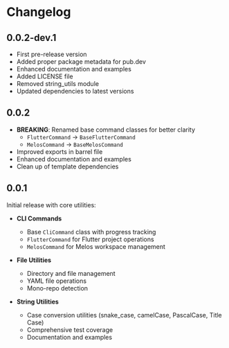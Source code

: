 # Changelog

## 0.0.2-dev.1
- First pre-release version
- Added proper package metadata for pub.dev
- Enhanced documentation and examples
- Added LICENSE file
- Removed string_utils module
- Updated dependencies to latest versions

## 0.0.2

- **BREAKING**: Renamed base command classes for better clarity
  - `FlutterCommand` -> `BaseFlutterCommand`
  - `MelosCommand` -> `BaseMelosCommand`
- Improved exports in barrel file
- Enhanced documentation and examples
- Clean up of template dependencies

## 0.0.1

Initial release with core utilities:

- **CLI Commands**
  - Base `CliCommand` class with progress tracking
  - `FlutterCommand` for Flutter project operations
  - `MelosCommand` for Melos workspace management

- **File Utilities**
  - Directory and file management
  - YAML file operations
  - Mono-repo detection

- **String Utilities**
  - Case conversion utilities (snake_case, camelCase, PascalCase, Title Case)
  - Comprehensive test coverage
  - Documentation and examples